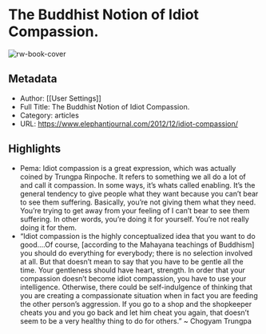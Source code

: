 # The Buddhist Notion of Idiot Compassion.

![rw-book-cover](https://readwise-assets.s3.amazonaws.com/static/images/article3.5c705a01b476.png)

## Metadata
- Author: [[User Settings]]
- Full Title: The Buddhist Notion of Idiot Compassion.
- Category: articles
- URL: https://www.elephantjournal.com/2012/12/idiot-compassion/

## Highlights
- Pema: Idiot compassion is a great expression, which was actually coined by Trungpa Rinpoche. It refers to something we all do a lot of and call it compassion. In some ways, it’s whats called enabling. It’s the general tendency to give people what they want because you can’t bear to see them suffering.
  Basically, you’re not giving them what they need. You’re trying to get away from your feeling of I can’t bear to see them suffering.
  In other words, you’re doing it for yourself. You’re not really doing it for them.
- “Idiot compassion is the highly conceptualized idea that you want to do good….Of course, [according to the Mahayana teachings of Buddhism] you should do everything for everybody; there is no selection involved at all.
  But that doesn’t mean to say that you have to be gentle all the time.
  Your gentleness should have heart, strength. In order that your compassion doesn’t become idiot compassion, you have to use your intelligence. Otherwise, there could be self-indulgence of thinking that you are creating a compassionate situation when in fact you are feeding the other person’s aggression. If you go to a shop and the shopkeeper cheats you and you go back and let him cheat you again, that doesn’t seem to be a very healthy thing to do for others.” ~ Chogyam Trungpa
